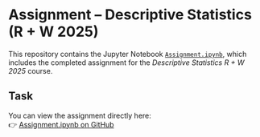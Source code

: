 # Assignment – Descriptive Statistics (R + W 2025)

This repository contains the Jupyter Notebook [`Assignment.ipynb`](https://github.com/RodionM777/Desc-stat-R-W-2025/blob/main/Assignment.ipynb), which includes the completed assignment for the *Descriptive Statistics R + W 2025* course.

## Task

You can view the assignment directly here:  
👉 [Assignment.ipynb on GitHub](https://github.com/RodionM777/Desc-stat-R-W-2025/blob/main/Assignment.ipynb)


